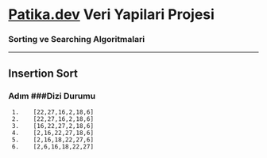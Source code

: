 # [Patika.dev](https://app.patika.dev) Veri Yapilari Projesi
### Sorting ve Searching Algoritmalari
----------------------------------------------------------------
## Insertion Sort

### Adım    ###Dizi Durumu
     1.    [22,27,16,2,18,6]
     2.    [22,27,16,2,18,6]
     3.    [16,22,27,2,18,6]
     4.    [2,16,22,27,18,6]
     5.    [2,16,18,22,27,6]
     6.    [2,6,16,18,22,27]
